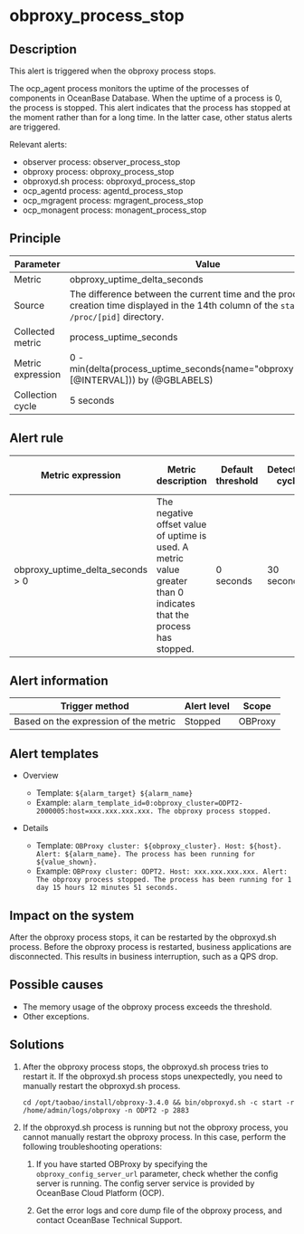 # obproxy_process_stop

## Description

This alert is triggered when the obproxy process stops.

The ocp_agent process monitors the uptime of the processes of components in OceanBase Database. When the uptime of a process is 0, the process is stopped. This alert indicates that the process has stopped at the moment rather than for a long time. In the latter case, other status alerts are triggered.

Relevant alerts:

* observer process: observer_process_stop
* obproxy process: obproxy_process_stop
* obproxyd.sh process: obproxyd_process_stop
* ocp_agentd process: agentd_process_stop
* ocp_mgragent process: mgragent_process_stop
* ocp_monagent process: monagent_process_stop

## Principle

| Parameter | Value |
|--------|---------------------------------|
| Metric | obproxy_uptime_delta_seconds |
| Source | The difference between the current time and the process creation time displayed in the 14th column of the `stat` file in the `/proc/[pid]` directory.   |
| Collected metric | process_uptime_seconds |
| Metric expression | 0 - min(delta(process_uptime_seconds{name="obproxy",@LABELS}[@INTERVAL])) by (@GBLABELS) |
| Collection cycle | 5 seconds |

## Alert rule

| Metric expression | Metric description | Default threshold | Detection cycle | Time before clearance |
|------|------|------|------|------|
| obproxy_uptime_delta_seconds > 0 | The negative offset value of uptime is used. A metric value greater than 0 indicates that the process has stopped.  | 0 seconds | 30 seconds | 5 minutes |

## Alert information

| Trigger method | Alert level | Scope |
|------|------|------|
| Based on the expression of the metric | Stopped | OBProxy |

## Alert templates

* Overview

  * Template: `${alarm_target} ${alarm_name}`
  * Example: `alarm_template_id=0:obproxy_cluster=ODPT2-2000005:host=xxx.xxx.xxx.xxx. The obproxy process stopped.`

* Details

  * Template: `OBProxy cluster: ${obproxy_cluster}. Host: ${host}. Alert: ${alarm_name}. The process has been running for ${value_shown}.`
  * Example: `OBProxy cluster: ODPT2. Host: xxx.xxx.xxx.xxx. Alert: The obproxy process stopped. The process has been running for 1 day 15 hours 12 minutes 51 seconds.`

## Impact on the system

After the obproxy process stops, it can be restarted by the obproxyd.sh process. Before the obproxy process is restarted, business applications are disconnected. This results in business interruption, such as a QPS drop.

## Possible causes

* The memory usage of the obproxy process exceeds the threshold.
* Other exceptions.

## Solutions

1. After the obproxy process stops, the obproxyd.sh process tries to restart it. If the obproxyd.sh process stops unexpectedly, you need to manually restart the obproxyd.sh process.

   ```shell
   cd /opt/taobao/install/obproxy-3.4.0 && bin/obproxyd.sh -c start -r /home/admin/logs/obproxy -n ODPT2 -p 2883
   ```

2. If the obproxyd.sh process is running but not the obproxy process, you cannot manually restart the obproxy process. In this case, perform the following troubleshooting operations:

   1. If you have started OBProxy by specifying the `obproxy_config_server_url` parameter, check whether the config server is running. The config server service is provided by OceanBase Cloud Platform (OCP).

   2. Get the error logs and core dump file of the obproxy process, and contact OceanBase Technical Support.
